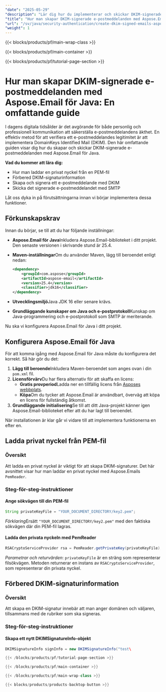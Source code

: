 ```yaml
---
"date": "2025-05-29"
"description": "Lär dig hur du implementerar och skickar DKIM-signerade e-postmeddelanden med Aspose.Email för Java. Förbättra e-postsäkerheten med den här steg-för-steg-guiden."
"title": "Hur man skapar DKIM-signerade e-postmeddelanden med Aspose.Email för Java – en omfattande guide"
"url": "/sv/java/security-authentication/create-dkim-signed-emails-aspose-java/"
"weight": 1
---
```


{{< blocks/products/pf/main-wrap-class >}}

{{< blocks/products/pf/main-container >}}

{{< blocks/products/pf/tutorial-page-section >}}
# Hur man skapar DKIM-signerade e-postmeddelanden med Aspose.Email för Java: En omfattande guide

I dagens digitala tidsålder är det avgörande för både personlig och professionell kommunikation att säkerställa e-postmeddelandens äkthet. En effektiv metod för att verifiera ett e-postmeddelandes legitimitet är att implementera DomainKeys Identified Mail (DKIM). Den här omfattande guiden visar dig hur du skapar och skickar DKIM-signerade e-postmeddelanden med Aspose.Email för Java.

**Vad du kommer att lära dig:**
- Hur man laddar en privat nyckel från en PEM-fil
- Förbered DKIM-signaturinformation
- Skapa och signera ett e-postmeddelande med DKIM
- Skicka det signerade e-postmeddelandet med SMTP

Låt oss dyka in på förutsättningarna innan vi börjar implementera dessa funktioner.

## Förkunskapskrav

Innan du börjar, se till att du har följande inställningar:

- **Aspose.Email för Java**Inkludera Aspose.Email-biblioteket i ditt projekt. Den senaste versionen i skrivande stund är 25.4.
- **Maven-inställningar**Om du använder Maven, lägg till beroendet enligt nedan:
  
  ```xml
  <dependency>
      <groupId>com.aspose</groupId>
      <artifactId>aspose-email</artifactId>
      <version>25.4</version>
      <classifier>jdk16</classifier>
  </dependency>
  ```
- **Utvecklingsmiljö**Java JDK 16 eller senare krävs.
- **Grundläggande kunskaper om Java och e-postprotokoll**Kunskap om Java-programmering och e-postprotokoll som SMTP är meriterande.

Nu ska vi konfigurera Aspose.Email för Java i ditt projekt.

## Konfigurera Aspose.Email för Java

För att komma igång med Aspose.Email för Java måste du konfigurera det korrekt. Så här gör du det:

1. **Lägg till beroende**Inkludera Maven-beroendet som anges ovan i din `pom.xml` fil.
2. **Licensförvärv**Du har flera alternativ för att skaffa en licens:
   - **Gratis provperiod**Ladda ner en tillfällig licens från [Asposes webbplats](https://purchase.aspose.com/temporary-license/).
   - **Köpa**Om du tycker att Aspose.Email är användbart, överväg att köpa en licens för fullständig åtkomst.
3. **Grundläggande initialisering**Se till att ditt Java-projekt känner igen Aspose.Email-biblioteket efter att du har lagt till beroendet.

När installationen är klar går vi vidare till att implementera funktionerna en efter en.

## Ladda privat nyckel från PEM-fil

### Översikt
Att ladda en privat nyckel är viktigt för att skapa DKIM-signaturer. Det här avsnittet visar hur man laddar en privat nyckel med Aspose.Emails `PemReader`.

### Steg-för-steg-instruktioner

#### Ange sökvägen till din PEM-fil
```java
String privateKeyFile = "YOUR_DOCUMENT_DIRECTORY/key2.pem";
```
*Förklaring*Ersätt `"YOUR_DOCUMENT_DIRECTORY/key2.pem"` med den faktiska sökvägen där din PEM-fil lagras.

#### Ladda den privata nyckeln med PemReader
```java
RSACryptoServiceProvider rsa = PemReader.getPrivateKey(privateKeyFile);
```
*Parametrar och returvärden*: `privateKeyFile` är en sträng som representerar filsökvägen. Metoden returnerar en instans av `RSACryptoServiceProvider`, som representerar din privata nyckel.

## Förbered DKIM-signaturinformation

### Översikt
Att skapa en DKIM-signatur innebär att man anger domänen och väljaren, tillsammans med de rubriker som ska signeras.

### Steg-för-steg-instruktioner

#### Skapa ett nytt DKIMSignatureInfo-objekt
```java
DKIMSignatureInfo signInfo = new DKIMSignatureInfo("test\

{{< /blocks/products/pf/tutorial-page-section >}}

{{< /blocks/products/pf/main-container >}}

{{< /blocks/products/pf/main-wrap-class >}}

{{< blocks/products/products-backtop-button >}}